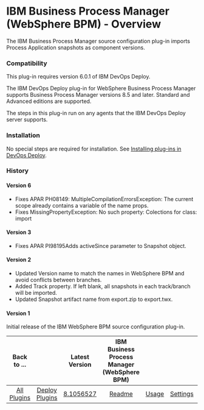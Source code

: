 
# IBM Business Process Manager (WebSphere BPM) - Overview

The IBM Business Process Manager source configuration plug-in imports Process Application snapshots as component versions.


### Compatibility


This plug-in requires version 6.0.1 of IBM DevOps Deploy.

The IBM DevOps Deploy plug-in for WebSphere Business Process Manager supports Business Process Manager versions 8.5 and later. Standard and Advanced editions are supported.

The steps in this plug-in run on any agents that the IBM DevOps Deploy server supports.


### Installation


No special steps are required for installation. See [Installing plug-ins in DevOps Deploy](https://community.ibm.com/community/user/wasdevops/blogs/laurel-dickson-bull1/2022/06/13/install-plugins "Installing plug-ins in DevOps Deploy").


### History

#### Version 6

* Fixes APAR PH08149: MultipleCompilationErrorsException: The current scope already contains a variable of the name props.
* Fixes MissingPropertyException: No such property: Colections for class: import

#### Version 3

* Fixes APAR PI98195Adds activeSince parameter to Snapshot object.

#### Version 2

* Updated Version name to match the names in WebSphere BPM and avoid conflicts between branches.
* Added Track property. If left blank, all snapshots in each track/branch will be imported.
* Updated Snapshot artifact name from export.zip to export.twx.

#### Version 1

Initial release of the IBM WebSphere BPM source configuration plug-in.


|Back to ...||Latest Version|IBM Business Process Manager (WebSphere BPM) ||||
| :---: | :---: | :---: | :---: | :---: | :---: | :---: |
|[All Plugins](../../index.md)|[Deploy Plugins](../README.md)|[8.1056527](https://raw.githubusercontent.com/UrbanCode/IBM-UCD-PLUGINS/main/files/WebSphereBPMSourceConfig/WebSphereBPMSourceConfig-8.1056527.zip)|[Readme](README.md)|[Usage](usage.md)|[Settings](settings.md)|[Downloads](downloads.md)|

